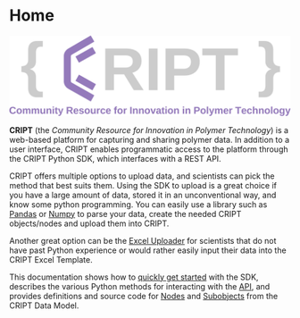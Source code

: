 # Home

<img alt="CRIPT logo" src="assets/images/cript_purple_full_logo.png">

**CRIPT** (the _Community Resource for Innovation in Polymer Technology_) is a web-based platform for capturing and sharing polymer data. In addition to a user interface, CRIPT enables programmatic access to the platform through the CRIPT Python SDK, which interfaces with a REST API.

CRIPT offers multiple options to upload data, and scientists can pick the method that best suits them. Using the SDK to upload is a great choice if you have a large amount of data, stored it in an unconventional way, and know some python programming. You can easily use a library such as <a href="https://pandas.pydata.org/" target="_blank">Pandas</a> or <a href="https://numpy.org/" target="_blank">Numpy</a> to parse your data, create the needed CRIPT objects/nodes and upload them into CRIPT. 

Another great option can be the <a href="https://c-accel-cript.github.io/cript-excel-uploader/" target="_blank">Excel Uploader</a> for scientists that do not have past Python experience or would rather easily input their data into the CRIPT Excel Template.

This documentation shows how to [quickly get started](./quickstart/) with the SDK, describes the various Python methods for interacting with the [API](./api/), and provides definitions and source code for [Nodes](./data_model/nodes/) and [Subobjects](./data_model/subobjects/) from the CRIPT Data Model.